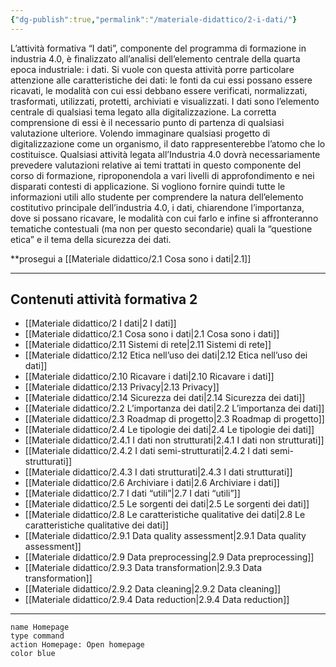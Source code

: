 ```yaml
---
{"dg-publish":true,"permalink":"/materiale-didattico/2-i-dati/"}
---
```



L’attività formativa “I dati”, componente del programma di formazione in industria 4.0, è finalizzato all’analisi dell’elemento centrale della quarta epoca industriale: i dati. Si vuole con questa attività porre particolare attenzione alle caratteristiche dei dati: le fonti da cui essi possano essere ricavati, le modalità con cui essi debbano essere verificati, normalizzati, trasformati, utilizzati, protetti, archiviati e visualizzati. I dati sono l’elemento centrale di qualsiasi tema legato alla digitalizzazione. La corretta comprensione di essi è il necessario punto di partenza di qualsiasi valutazione ulteriore. Volendo immaginare qualsiasi progetto di digitalizzazione come un organismo, il dato rappresenterebbe l’atomo che lo costituisce. Qualsiasi attività legata all’Industria 4.0 dovrà necessariamente prevedere valutazioni relative ai temi trattati in questo componente del corso di formazione, riproponendola a vari livelli di approfondimento e nei disparati contesti di applicazione. Si vogliono fornire quindi tutte le informazioni utili allo studente per comprendere la natura dell’elemento costitutivo principale dell’industria 4.0, i dati, chiarendone l’importanza, dove si possano ricavare, le modalità con cui farlo e infine si affronteranno tematiche contestuali (ma non per questo secondarie) quali la “questione etica” e il tema della sicurezza dei dati.

**prosegui a [[Materiale didattico/2.1 Cosa sono i dati\|2.1]]

---

## Contenuti attività formativa 2 

- [[Materiale didattico/2 I dati\|2 I dati]]
- [[Materiale didattico/2.1 Cosa sono i dati\|2.1 Cosa sono i dati]]
- [[Materiale didattico/2.11 Sistemi di rete\|2.11 Sistemi di rete]]
- [[Materiale didattico/2.12 Etica nell’uso dei dati\|2.12 Etica nell’uso dei dati]]
- [[Materiale didattico/2.10 Ricavare i dati\|2.10 Ricavare i dati]]
- [[Materiale didattico/2.13 Privacy\|2.13 Privacy]]
- [[Materiale didattico/2.14 Sicurezza dei dati\|2.14 Sicurezza dei dati]]
- [[Materiale didattico/2.2 L’importanza dei dati\|2.2 L’importanza dei dati]]
- [[Materiale didattico/2.3 Roadmap di progetto\|2.3 Roadmap di progetto]]
- [[Materiale didattico/2.4 Le tipologie dei dati\|2.4 Le tipologie dei dati]]
- [[Materiale didattico/2.4.1 I dati non strutturati\|2.4.1 I dati non strutturati]]
- [[Materiale didattico/2.4.2 I dati semi-strutturati\|2.4.2 I dati semi-strutturati]]
- [[Materiale didattico/2.4.3 I dati strutturati\|2.4.3 I dati strutturati]]
- [[Materiale didattico/2.6 Archiviare i dati\|2.6 Archiviare i dati]]
- [[Materiale didattico/2.7 I dati “utili”\|2.7 I dati “utili”]]
- [[Materiale didattico/2.5 Le sorgenti dei dati\|2.5 Le sorgenti dei dati]]
- [[Materiale didattico/2.8 Le caratteristiche qualitative dei dati\|2.8 Le caratteristiche qualitative dei dati]]
- [[Materiale didattico/2.9.1 Data quality assessment\|2.9.1 Data quality assessment]]
- [[Materiale didattico/2.9 Data preprocessing\|2.9 Data preprocessing]]
- [[Materiale didattico/2.9.3 Data transformation\|2.9.3 Data transformation]]
- [[Materiale didattico/2.9.2 Data cleaning\|2.9.2 Data cleaning]]
- [[Materiale didattico/2.9.4 Data reduction\|2.9.4 Data reduction]]


---

```button
name Homepage
type command
action Homepage: Open homepage
color blue
```
